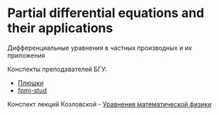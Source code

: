 # Partial differential equations and their applications 
Дифференциальные уравнения в частных производных и их приложения

Конспекты преподавателей БГУ:

- [Плюшки](https://drive.google.com/drive/folders/14QZ7j3ICUa00EW4O4oy53sk1PjoVAiYt)
- [fpmi-stud](https://drive.google.com/drive/folders/126qMtPssF-A8xHQRgHRTXBcMyiU4eiUk)

Конспект лекций Козловской - [Уравнения математической физики](https://temablag.github.io/BSU/partial_diff_equations/%D0%9A%D0%BE%D0%B7%D0%BB%D0%BE%D0%B2%D1%81%D0%BA%D0%B0%D1%8F.pdf)
